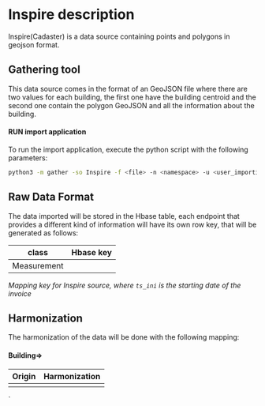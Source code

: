 # Inspire description
Inspire(Cadaster) is a data source containing points and polygons in geojson format.

## Gathering tool
This data source comes in the format of an GeoJSON file where there are two values for each building, the first one have the building centroid and the second one contain the polygon GeoJSON and all the information about the building.

#### RUN import application
To run the import application, execute the python script with the following parameters:

```bash
python3 -m gather -so Inspire -f <file> -n <namespace> -u <user_importing> -tz <file_timezone> -st <storage>
```

## Raw Data Format
The data imported will be stored in the Hbase table, each endpoint that provides a different kind of information will have its own  row key, that will be generated as follows:

 | class       | Hbase key |
|-------------|-----------|
| Measurement |           |

*Mapping key for Inspire source, where `ts_ini` is the starting date of the invoice*

## Harmonization

The harmonization of the data will be done with the following mapping:

#### Building=>
| Origin | Harmonization |
|--------|---------------|
 |        |               | 




`